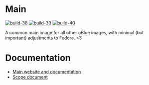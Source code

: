 # Main

[![build-38](https://github.com/ublue-os/main/actions/workflows/build-38.yml/badge.svg)](https://github.com/ublue-os/main/actions/workflows/build-38.yml) [![build-39](https://github.com/ublue-os/main/actions/workflows/build-39.yml/badge.svg)](https://github.com/ublue-os/main/actions/workflows/build-39.yml) [![build-40](https://github.com/ublue-os/main/actions/workflows/build-40.yml/badge.svg)](https://github.com/ublue-os/main/actions/workflows/build-40.yml)

A common main image for all other uBlue images, with minimal (but important) adjustments to Fedora. <3  

# Documentation

- [Main website and documentation](https://universal-blue.org)
- [Scope document](https://universal-blue.discourse.group/t/universal-blue-project-governance/51)